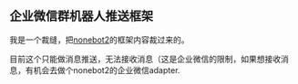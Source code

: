 ## 企业微信群机器人推送框架

我是一个裁缝，把[nonebot2](https://github.com/nonebot/nonebot2)的框架内容裁过来的。

目前这个只能做消息推送，无法接收消息（这是企业微信的限制，如果想接收消息，有机会去做个nonebot2的企业微信adapter.